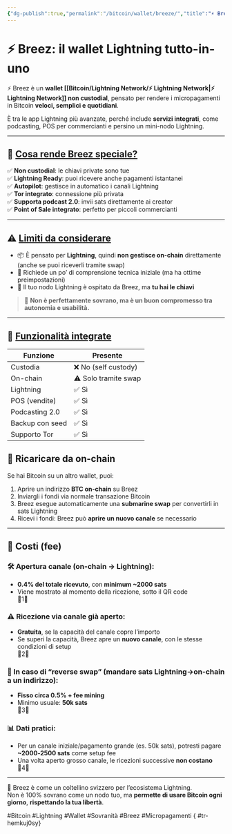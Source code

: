 ```yaml
---
{"dg-publish":true,"permalink":"/bitcoin/wallet/breeze/","title":"⚡ Breez: il wallet Lightning tutto-in-uno","tags":["Wallet","Lightning","Bitcoin","Breez","Custodia","Sovranità"]}
---
```



# ⚡ **Breez: il wallet Lightning tutto-in-uno**

⚡ Breez è un **wallet [[Bitcoin/Lightning Network/⚡ Lightning Network\|⚡ Lightning Network]] non custodial**, pensato per rendere i micropagamenti in Bitcoin **veloci, semplici e quotidiani**.

È tra le app Lightning più avanzate, perché include **servizi integrati**, come podcasting, POS per commercianti e persino un mini-nodo Lightning.

---

## 🧠 <u>Cosa rende Breez speciale?</u>

✅ **Non custodial**: le chiavi private sono tue  
✅ **Lightning Ready**: puoi ricevere anche pagamenti istantanei  
✅ **Autopilot**: gestisce in automatico i canali Lightning  
✅ **Tor integrato**: connessione più privata  
✅ **Supporta podcast 2.0**: invii sats direttamente ai creator  
✅ **Point of Sale integrato**: perfetto per piccoli commercianti

---

## ⚠️ <u>Limiti da considerare</u>

- 📦 È pensato per **Lightning**, quindi **non gestisce on-chain** direttamente (anche se puoi riceverli tramite swap)
- 🧠 Richiede un po’ di comprensione tecnica iniziale (ma ha ottime preimpostazioni)
- 🧭 Il tuo nodo Lightning è ospitato da Breez, ma **tu hai le chiavi**

> 🔐 **Non è perfettamente sovrano, ma è un buon compromesso tra autonomia e usabilità.**

---

## 🧰 <u>Funzionalità integrate</u>

| Funzione             | Presente |
|----------------------|----------|
| Custodia             | ❌ No (self custody) |
| On-chain             | ⚠️ Solo tramite swap |
| Lightning            | ✅ Sì |
| POS (vendite)        | ✅ Sì |
| Podcasting 2.0       | ✅ Sì |
| Backup con seed      | ✅ Sì |
| Supporto Tor         | ✅ Sì |
## 🔁 Ricaricare da **on-chain**

Se hai Bitcoin su un altro wallet, puoi:

1. Aprire un indirizzo **BTC on-chain** su Breez  
2. Inviargli i fondi via normale transazione Bitcoin  
3. Breez esegue automaticamente una **submarine swap** per convertirli in sats Lightning  
4. Ricevi i fondi: Breez può **aprire un nuovo canale** se necessario

---

## 💸 Costi (fee)

### 🛠️ Apertura canale (on-chain → Lightning):
- **0.4% del totale ricevuto**, con **minimum ~2000 sats**  
- Viene mostrato al momento della ricezione, sotto il QR code  
1

### ⚠️ Ricezione via canale già aperto:
- **Gratuita**, se la capacità del canale copre l’importo  
- Se superi la capacità, Breez apre un **nuovo canale**, con le stesse condizioni di setup  
2

### 🔁 In caso di “reverse swap” (mandare sats Lightning→on-chain a un indirizzo):
- **Fisso circa 0.5% + fee mining**  
- Minimo usuale: **50k sats**  
3

### 📊 Dati pratici:
- Per un canale iniziale/pagamento grande (es. 50k sats), potresti pagare **~2000‑2500 sats** come setup fee  
- Una volta aperto grosso canale, le ricezioni successive **non costano**  
4
---

🎯 Breez è come un coltellino svizzero per l’ecosistema Lightning.  
Non è 100% sovrano come un nodo tuo, ma **permette di usare Bitcoin ogni giorno**, **rispettando la tua libertà**.

#Bitcoin #Lightning #Wallet #Sovranità #Breez #Micropagamenti
{ #tr-hemkuj0sy}
